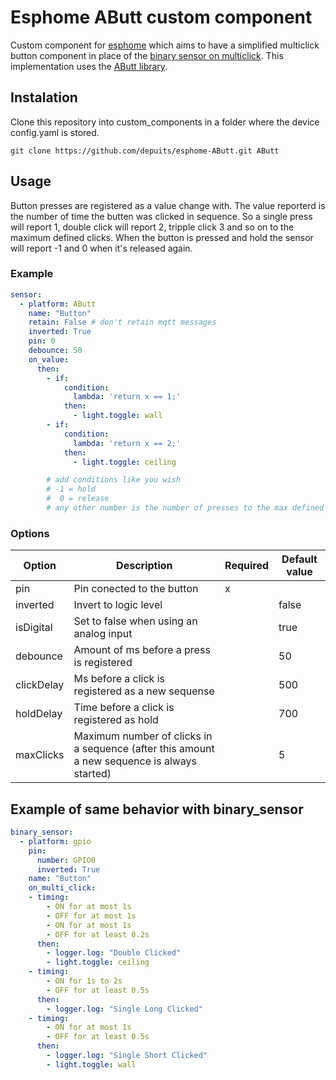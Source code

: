 # Esphome AButt custom component

Custom component for [esphome](https://esphome.io/) which aims to have a simplified multiclick button component in place of the [binary sensor on multiclick](https://esphome.io/components/binary_sensor/index.html?highlight=binar#binary-sensor-on-multi-click). This implementation uses the [AButt library](https://github.com/depuits/AButt).

## Instalation

Clone this repository into custom_components in a folder where the device config.yaml is stored.

    git clone https://github.com/depuits/esphome-AButt.git AButt

## Usage

Button presses are registered as a value change with. The value reporterd is the number of time the butten was clicked in sequence. So a single press will report 1, double click will report 2, tripple click 3 and so on to the maximum defined clicks. When the button is pressed and hold the sensor will report -1 and 0 when it's released again.

### Example

``` YAML
sensor:
  - platform: AButt
    name: "Button"
    retain: False # don't retain mqtt messages
    inverted: True
    pin: 0
    debounce: 50
    on_value:
      then:
        - if:
            condition:
              lambda: 'return x == 1;'
            then:
              - light.toggle: wall
        - if:
            condition:
              lambda: 'return x == 2;'
            then:
              - light.toggle: ceiling

        # add conditions like you wish
        # -1 = hold
        #  0 = release
        # any other number is the number of presses to the max defined

```

### Options

| Option     | Description                                                                                 | Required | Default value |
|------------|---------------------------------------------------------------------------------------------|----------|---------------|
| pin        | Pin conected to the button                                                                  | x        |               |
| inverted   | Invert to logic level                                                                       |          | false         |
| isDigital  | Set to false when using an analog input                                                     |          | true          |
| debounce   | Amount of ms before a press is registered                                                   |          | 50            |
| clickDelay | Ms before a click is registered as a new sequense                                           |          | 500           |
| holdDelay  | Time before a click is registered as hold                                                   |          | 700           |
| maxClicks  | Maximum number of clicks in a sequence (after this amount a new sequence is always started) |          | 5             |


## Example of same behavior with binary_sensor

``` YAML
binary_sensor:
  - platform: gpio
    pin:
      number: GPIO0
      inverted: True
    name: "Button"
    on_multi_click:
    - timing:
        - ON for at most 1s
        - OFF for at most 1s
        - ON for at most 1s
        - OFF for at least 0.2s
      then:
        - logger.log: "Double Clicked"
        - light.toggle: ceiling
    - timing:
        - ON for 1s to 2s
        - OFF for at least 0.5s
      then:
        - logger.log: "Single Long Clicked"
    - timing:
        - ON for at most 1s
        - OFF for at least 0.5s
      then:
        - logger.log: "Single Short Clicked"
        - light.toggle: wall
```
